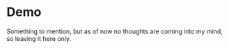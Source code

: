 # Demo

Something to mention, but as of now no thoughts are coming into my mind, so leaving it here only.
